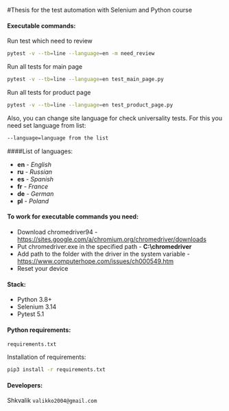 #Thesis for the test automation with Selenium and Python course

#### Executable commands:

Run test which need to review
```bash
pytest -v --tb=line --language=en -m need_review
```
Run all tests for main page
```bash
pytest -v --tb=line --language=en test_main_page.py
```
Run all tests for product page
```bash
pytest -v --tb=line --language=en test_product_page.py
```
Also, you can change site language for check universality tests. For this you need set language from list:
```bash
--language=language from the list
```
####List of languages:
* **en** - _English_
* **ru** - _Russian_
* **es** - _Spanish_
* **fr** - _France_
* **de** - _German_
* **pl** - _Poland_
#### To work for executable commands you need:
* Download chromedriver94 - https://sites.google.com/a/chromium.org/chromedriver/downloads
* Put chromedriver.exe in the specified path - **C:\chromedriver**
* Add path to the folder with the driver in the system variable - https://www.computerhope.com/issues/ch000549.htm
* Reset your device

#### Stack:
* Python 3.8+
* Selenium 3.14
* Pytest 5.1

#### Python requirements:
`requirements.txt`

Installation of requirements:
```bash
pip3 install -r requirements.txt
```

#### Developers:
Shkvalik
`valikko2004@gmail.com`
